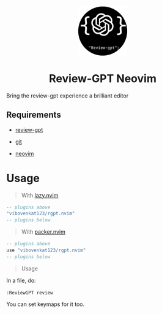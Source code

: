 <h3 align="center">
  <img src="https://raw.githubusercontent.com/vibovenkat123/rgpt-vscode/main/assets/logo/shrinked_logo.png" />
  <h1 align="center"> Review-GPT Neovim </h1>
</h3>


Bring the review-gpt experience a brilliant editor

## Requirements

* [review-gpt](https://github.com/vibovenkat123/review-gpt)

* [git](https://git-scm.com)

* [neovim](https://neovim.io)

# Usage

> With [lazy.nvim](https://github.com/folke/lazy.nvim)

```lua
-- plugins above
"vibovenkat123/rgpt.nvim"
-- plugins below
```
> With [packer.nvim](https://github.com/wbthomason/packer.nvim)

```lua
-- plugins above
use "vibovenkat123/rgpt.nvim"
-- plugins below
```

> Usage

In a file, do:

`:ReviewGPT review`

You can set keymaps for it too.
